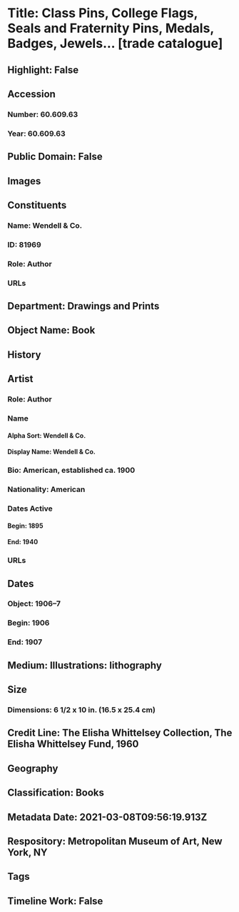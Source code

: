 # Title: Class Pins, College Flags, Seals and Fraternity Pins, Medals, Badges, Jewels... [trade catalogue]
## Highlight: False
## Accession
### Number: 60.609.63
### Year: 60.609.63
## Public Domain: False
## Images
## Constituents
### Name: Wendell &amp; Co.
### ID: 81969
### Role: Author
### URLs
## Department: Drawings and Prints
## Object Name: Book
## History
## Artist
### Role: Author
### Name
#### Alpha Sort: Wendell & Co.
#### Display Name: Wendell & Co.
### Bio: American, established ca. 1900
### Nationality: American
### Dates Active
#### Begin: 1895
#### End: 1940
### URLs
## Dates
### Object: 1906–7
### Begin: 1906
### End: 1907
## Medium: Illustrations: lithography
## Size
### Dimensions: 6 1/2 x 10 in. (16.5 x 25.4 cm)
## Credit Line: The Elisha Whittelsey Collection, The Elisha Whittelsey Fund, 1960
## Geography
## Classification: Books
## Metadata Date: 2021-03-08T09:56:19.913Z
## Respository: Metropolitan Museum of Art, New York, NY
## Tags
## Timeline Work: False